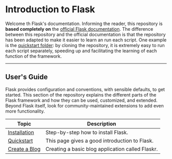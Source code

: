 # Introduction to Flask

Welcome th Flask's documentation. Informing the reader, this repository is **based completely on** the [official Flask documentation](https://flask.palletsprojects.com/en/2.2.x/). The difference between this repository and the official documentation is that the repository has been adapted to make it easier to learn an run each script. One example is the [quickstart folder](https://github.com/romuro-pauliv/Introduction-to-Flask/tree/main/quickstart): by cloning the repository, it is extremely easy to run each script separately, speeding up and facilitating the learning of each function of the framework.

----

## User's Guide

Flask provides configuration and conventions, with sensible defaults, to get started. This section of the repository explains the different parts of the Flask framework and how they can be used, customized, and extended. Beyond Flask itself, look for community-maintained extensions to add even more functionality.

| Topic | Description |
|-------|-------------|
| [Installation]() | Step-by-step how to install Flask. |
| [Quickstart](https://github.com/romuro-pauliv/Introduction-to-Flask/tree/main/quickstart) | This page gives a good introduction to Flask. |
| [Create a Blog](https://github.com/romuro-pauliv/Introduction-to-Flask/tree/main/flask-tutorial) | Creating a basic blog application called Flaskr. |

